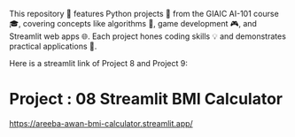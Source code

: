 This repository 🌟 features Python projects 🐍 from the GIAIC AI-101 course 🎓, covering concepts like algorithms 🤖, game development 🎮, and Streamlit web apps 🌐. Each project hones coding skills 💡 and demonstrates practical applications 🚀.

Here is a streamlit link of Project 8 and Project 9:

# Project : 08 Streamlit BMI Calculator 

https://areeba-awan-bmi-calculator.streamlit.app/
